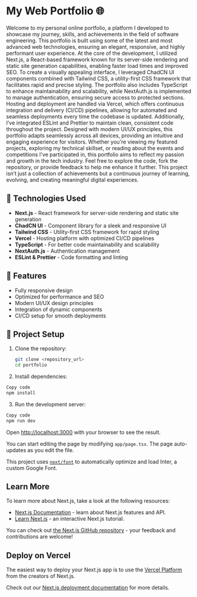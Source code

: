 # My Web Portfolio 🌐

Welcome to my personal online portfolio, a platform I developed to showcase my journey, skills, and achievements in the field of software engineering. This portfolio is built using some of the latest and most advanced web technologies, ensuring an elegant, responsive, and highly performant user experience. At the core of the development, I utilized Next.js, a React-based framework known for its server-side rendering and static site generation capabilities, enabling faster load times and improved SEO. To create a visually appealing interface, I leveraged ChadCN UI components combined with Tailwind CSS, a utility-first CSS framework that facilitates rapid and precise styling. The portfolio also includes TypeScript to enhance maintainability and scalability, while NextAuth.js is implemented to manage authentication, ensuring secure access to protected sections. Hosting and deployment are handled via Vercel, which offers continuous integration and delivery (CI/CD) pipelines, allowing for automated and seamless deployments every time the codebase is updated. Additionally, I’ve integrated ESLint and Prettier to maintain clean, consistent code throughout the project. Designed with modern UI/UX principles, this portfolio adapts seamlessly across all devices, providing an intuitive and engaging experience for visitors. Whether you're viewing my featured projects, exploring my technical skillset, or reading about the events and competitions I've participated in, this portfolio aims to reflect my passion and growth in the tech industry. Feel free to explore the code, fork the repository, or provide feedback to help me enhance it further. This project isn’t just a collection of achievements but a continuous journey of learning, evolving, and creating meaningful digital experiences.

## 🚀 Technologies Used
- **Next.js** - React framework for server-side rendering and static site generation
- **ChadCN UI** - Component library for a sleek and responsive UI
- **Tailwind CSS** - Utility-first CSS framework for rapid styling
- **Vercel** - Hosting platform with optimized CI/CD pipelines
- **TypeScript** - For better code maintainability and scalability
- **NextAuth.js** - Authentication management
- **ESLint & Prettier** - Code formatting and linting

## 🌟 Features
- Fully responsive design
- Optimized for performance and SEO
- Modern UI/UX design principles
- Integration of dynamic components
- CI/CD setup for smooth deployments

## 📂 Project Setup
1. Clone the repository:
   ```bash
   git clone <repository_url>
   cd portfolio
   ```
   
2. Install dependencies:

```bash
Copy code
npm install
```

3. Run the development server:

```bash
Copy code
npm run dev
```

Open [http://localhost:3000](http://localhost:3000) with your browser to see the result.

You can start editing the page by modifying `app/page.tsx`. The page auto-updates as you edit the file.

This project uses [`next/font`](https://nextjs.org/docs/basic-features/font-optimization) to automatically optimize and load Inter, a custom Google Font.

## Learn More

To learn more about Next.js, take a look at the following resources:

- [Next.js Documentation](https://nextjs.org/docs) - learn about Next.js features and API.
- [Learn Next.js](https://nextjs.org/learn) - an interactive Next.js tutorial.

You can check out [the Next.js GitHub repository](https://github.com/vercel/next.js/) - your feedback and contributions are welcome!

## Deploy on Vercel

The easiest way to deploy your Next.js app is to use the [Vercel Platform](https://vercel.com/new?utm_medium=default-template&filter=next.js&utm_source=create-next-app&utm_campaign=create-next-app-readme) from the creators of Next.js.

Check out our [Next.js deployment documentation](https://nextjs.org/docs/deployment) for more details.
